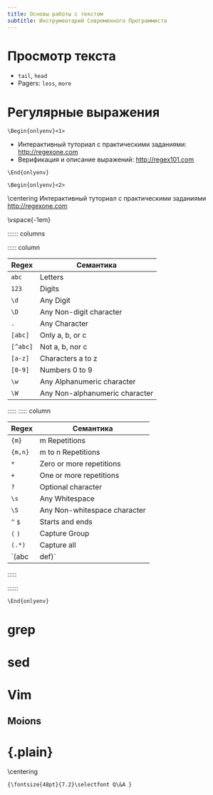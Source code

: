 ```yaml
---
title: Основы работы с текстом
subtitle: Инструментарий Современного Программиста
---
```


# Просмотр текста

- `tail`, `head`
- Pagers: `less`, `more`


# Регулярные выражения

```{=latex}
\Begin{onlyenv}<1>
```

- Интерактивный туториал с практическими заданиями: <http://regexone.com>
- Верификация и описание выражений: <http://regex101.com>

```{=latex}
\End{onlyenv}
```

```{=latex}
\Begin{onlyenv}<2>
```

\centering
Интерактивный туториал с практическими заданиями <http://regexone.com>

\vspace{-1em}

:::::: columns

::::: column

| Regex | Семантика |
|-------|-----------|
| `abc` | Letters   |
| `123` | Digits |
| `\d` | Any Digit |
| `\D` | Any Non-digit character |
| `.` | Any Character |
| `[abc]` | Only a, b, or c |
| `[^abc]` | Not a, b, nor c |
| `[a-z]` | Characters a to z |
| `[0-9]` | Numbers 0 to 9 |
| `\w` | Any Alphanumeric character |
| `\W` | Any Non-alphanumeric character |

:::::
::::: column

| Regex | Семантика |
|-------|-----------|
| `{m}` | m Repetitions |
| `{m,n}` | m to n Repetitions |
| `*` | Zero or more repetitions |
| `+` | One or more repetitions |
| `?` | Optional character |
| `\s` | Any Whitespace |
| `\S` | Any Non-whitespace character |
| `^` `$` | Starts and ends |
| `(` `)` | Capture Group |
| `(.*)` | Capture all |
| `(abc|def)` | Matches abc or def |


:::::

::::::

```{=latex}
\End{onlyenv}
```

# grep

# sed

# Vim

## Moions

# {.plain}

\centering
```{=latex}
{\fontsize{48pt}{7.2}\selectfont Q\&A }
```

